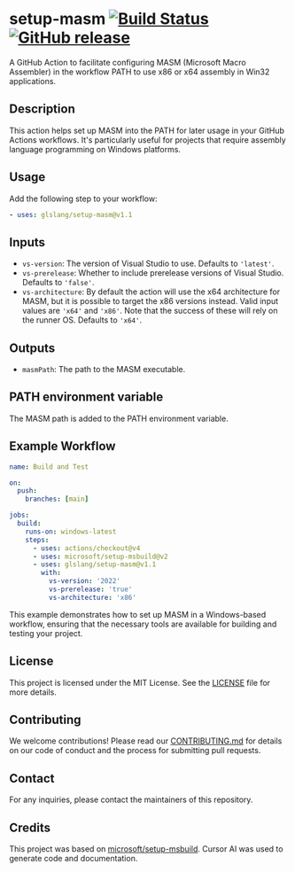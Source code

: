 # setup-masm [![Build Status](https://github.com/glslang/setup-masm/actions/workflows/ci.yaml/badge.svg)](https://github.com/glslang/setup-masm/actions) [![GitHub release](https://img.shields.io/github/v/release/glslang/setup-masm?logo=github)](https://github.com/marketplace/actions/setup-masm)

A GitHub Action to facilitate configuring MASM (Microsoft Macro Assembler) in the workflow PATH to use x86 or x64 assembly in Win32 applications.

## Description

This action helps set up MASM into the PATH for later usage in your GitHub Actions workflows. It's particularly useful for projects that require assembly language programming on Windows platforms.

## Usage

Add the following step to your workflow:

```yaml
- uses: glslang/setup-masm@v1.1
```

## Inputs

- `vs-version`: The version of Visual Studio to use. Defaults to `'latest'`.
- `vs-prerelease`: Whether to include prerelease versions of Visual Studio. Defaults to `'false'`.
- `vs-architecture`: By default the action will use the x64 architecture for MASM, but it is possible to target the x86 versions instead. Valid input values are `'x64'` and `'x86'`. Note that the success of these will rely on the runner OS. Defaults to `'x64'`. 

## Outputs

- `masmPath`: The path to the MASM executable.

## PATH environment variable

The MASM path is added to the PATH environment variable.

## Example Workflow

```yaml
name: Build and Test

on:
  push:
    branches: [main]

jobs:
  build:
    runs-on: windows-latest
    steps:
      - uses: actions/checkout@v4
      - uses: microsoft/setup-msbuild@v2
      - uses: glslang/setup-masm@v1.1
        with:
          vs-version: '2022'
          vs-prerelease: 'true'
          vs-architecture: 'x86'
```

This example demonstrates how to set up MASM in a Windows-based workflow, ensuring that the necessary tools are available for building and testing your project.

## License

This project is licensed under the MIT License. See the [LICENSE](LICENSE) file for more details.

## Contributing

We welcome contributions! Please read our [CONTRIBUTING.md](CONTRIBUTING.md) for details on our code of conduct and the process for submitting pull requests.

## Contact

For any inquiries, please contact the maintainers of this repository.

## Credits

This project was based on [microsoft/setup-msbuild](https://github.com/microsoft/setup-msbuild). Cursor AI was used to generate code and documentation.
